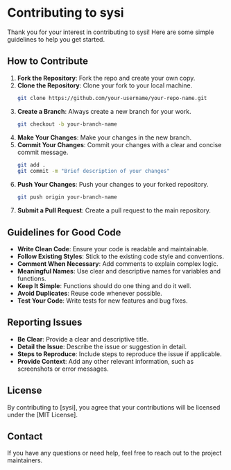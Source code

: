 # Contributing to sysi

Thank you for your interest in contributing to sysi! Here are some simple guidelines to help you get started.

## How to Contribute

1. **Fork the Repository**: Fork the repo and create your own copy.
2. **Clone the Repository**: Clone your fork to your local machine.
    ```bash
    git clone https://github.com/your-username/your-repo-name.git
    ```
3. **Create a Branch**: Always create a new branch for your work.
    ```bash
    git checkout -b your-branch-name
    ```
4. **Make Your Changes**: Make your changes in the new branch.
5. **Commit Your Changes**: Commit your changes with a clear and concise commit message.
    ```bash
    git add .
    git commit -m "Brief description of your changes"
    ```
6. **Push Your Changes**: Push your changes to your forked repository.
    ```bash
    git push origin your-branch-name
    ```
7. **Submit a Pull Request**: Create a pull request to the main repository.

## Guidelines for Good Code

- **Write Clean Code**: Ensure your code is readable and maintainable.
- **Follow Existing Styles**: Stick to the existing code style and conventions.
- **Comment When Necessary**: Add comments to explain complex logic.
- **Meaningful Names**: Use clear and descriptive names for variables and functions.
- **Keep It Simple**: Functions should do one thing and do it well.
- **Avoid Duplicates**: Reuse code whenever possible.
- **Test Your Code**: Write tests for new features and bug fixes.

## Reporting Issues

- **Be Clear**: Provide a clear and descriptive title.
- **Detail the Issue**: Describe the issue or suggestion in detail.
- **Steps to Reproduce**: Include steps to reproduce the issue if applicable.
- **Provide Context**: Add any other relevant information, such as screenshots or error messages.

## License

By contributing to [sysi], you agree that your contributions will be licensed under the [MIT License].

## Contact

If you have any questions or need help, feel free to reach out to the project maintainers.
